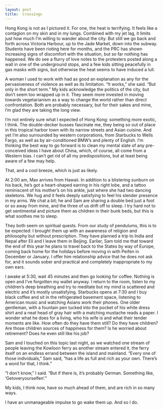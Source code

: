 ```yaml
---
layout: post
title:  Crossings
---
```


Hong Kong is not as I pictured it. For one, the heat is terrifying. It feels like a contagion on my skin and in my lungs. Combined with my jet lag, it limits just how much I’m willing to wander about the city. But still we go back and forth across Victoria Harbour, up to the Jade Market, down into the subway. Students have been rioting here for months, and the PRC has shown increasing signs of discomfort with the situation, but so far nothing has happened. We do see a flurry of love notes to the protesters posted along a wall in one of the underground stops, and a few kids sitting peacefully in gas masks with signs, but otherwise the heat seems to have induced a lull.

A woman I used to work with had as good an explanation as any for the pervasiveness of violence as well as its limitation. “It works,” she said. “But only in the short term.” My kids acknowledge the politics of the city, but don’t seem too wrapped up in it. They seem more invested in moving towards vegetarianism as a way to change the world rather than direct confrontation. Both are probably necessary, but for their sakes and mine, I’m glad they are taking the long view.  

I’m not entirely sure what I expected of Hong Kong: something more exotic, I think. The double-decker busses fascinate me, they being so out of place in this tropical harbor town with its narrow streets and Asian cuisine. And yet I’m also surrounded by western corporations, from Starbucks to Wells Fargo, as well as by air-conditioned BMW’s and plenty of English. I’m thinking the best way to go forward is to clean my mental slate of any pre-conceived ideas I have about China, which, of course, all come from a Western bias. I can’t get rid of all my predispositions, but at least being aware of a few may help.

That, and a cool breeze, which is just as likely.

At 2:00 am, Max arrives from Hawaii. In addition to a blistering sunburn on his back, he’s got a heart-shaped earring in his right lobe, and a tattoo reminiscent of his mother’s on his ankle, just where she had two dancing skeletons. We hug and it feels deeply satisfying to feel his slender presence in my arms. We chat a bit; he and Sam are sharing a double bed just a foot or so away from mine, and the three of us drift off to sleep.  I try hard not to get sentimental and picture them as children in their bunk beds, but this is what soothes me to sleep. 

They both seem on spiritual quests. From our study of pendulums, this is to be expected: I brought them up with an awareness of religion and philosophy but without prescription. They have planned a trip to India and Nepal after Eli and I leave them in Beijing. Earlier, Sam told me that toward the end of this year he plans to travel back to the States by way of Europe, coming back home for the holidays before moving in with Peifen in December or January. I offer him relationship advice that he does not ask for, and it sounds sober and practical and completely inappropriate to my own ears. 

I awake at 5:30, wait 45 minutes and then go looking for coffee. Nothing is open and I’ve forgotten my wallet anyway. I return to the room, listen to my children’s deep breathing and try to meditate but my mind is scattered and electric and it’s mostly unsatisfying. Starbucks opens at 7:30 and I buy black coffee and sit in the refrigerated basement space, listening to American music and watching Asians work their phones. One older gentleman, with a fountain pen tucked into the pocket of his white dress shirt and a neat head of gray hair with a matching mustache reads a paper. I wonder what he does for a living, who his wife is and what their tender moments are like. How often do they have them still? Do they have children? Are those children sources of happiness for them? Is he worried about retirement? Does he even still like his job?

Sam and I touched on this topic last night, as we watched one stream of people leaving the Kowloon ferry as another stream entered it, the ferry itself on an endless errand between the island and mainland. “Every one of those individuals,” Sam said, “has a life as full and rich as your own. There’s a word for that, I think.”

“I don’t know,” I said. “But if there is, it’s probably German. Something like, ‘Getoveryourselfen’.”

My kids, I think now, have so much ahead of them, and are rich in so many ways. 

I have an unmanageable impulse to go wake them up. And so I do. 




